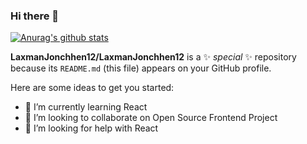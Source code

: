 ### Hi there 👋
[![Anurag's github stats](https://github-readme-stats.vercel.app/api?username=LaxmanJonchhen12)](https://github.com/anuraghazra/github-readme-stats)

**LaxmanJonchhen12/LaxmanJonchhen12** is a ✨ _special_ ✨ repository because its `README.md` (this file) appears on your GitHub profile.

Here are some ideas to get you started:


- 🌱 I’m currently learning React
- 👯 I’m looking to collaborate on Open Source Frontend Project
- 🤔 I’m looking for help with React


